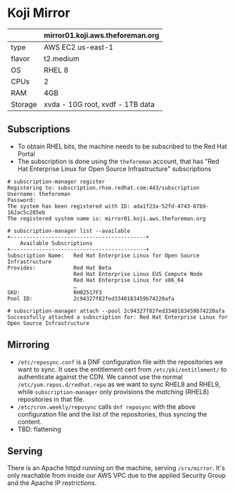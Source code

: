 # Koji Mirror

| | mirror01.koji.aws.theforeman.org |
|-|-|
| type | AWS EC2 us-east-1 |
| flavor | t2.medium |
| OS | RHEL 8 |
| CPUs | 2 |
| RAM | 4GB |
| Storage | xvda - 10G root, xvdf - 1TB data |

## Subscriptions

* To obtain RHEL bits, the machine needs to be subscribed to the Red Hat Portal
* The subscription is done using the `theforeman` account, that has "Red Hat Enterprise Linux for Open Source Infrastructure" subscriptions

```console
# subscription-manager register
Registering to: subscription.rhsm.redhat.com:443/subscription
Username: theforeman
Password:
The system has been registered with ID: ada1f23a-52fd-4743-87b9-162ac5c285eb
The registered system name is: mirror01.koji.aws.theforeman.org

# subscription-manager list --available
+-------------------------------------------+
    Available Subscriptions
+-------------------------------------------+
Subscription Name:   Red Hat Enterprise Linux for Open Source Infrastructure
Provides:            Red Hat Beta
                     Red Hat Enterprise Linux EUS Compute Node
                     Red Hat Enterprise Linux for x86_64
                     …
SKU:                 RH02517F3
Pool ID:             2c94327f82fed3340183459b74220afa

# subscription-manager attach --pool 2c94327f82fed3340183459b74220afa
Successfully attached a subscription for: Red Hat Enterprise Linux for Open Source Infrastructure
```

## Mirroring

* `/etc/reposync.conf` is a DNF configuration file with the repositories we want to sync.
  It uses the entitlement cert from `/etc/pki/entitlement/` to authenticate against the CDN.
  We cannot use the normal `/etc/yum.repos.d/redhat.repo` as we want to sync RHEL8 and RHEL9, while `subscription-manager` only provisions the *matching* (RHEL8) repositories in that file.
* `/etc/cron.weekly/reposync` calls `dnf reposync` with the above configuration file and the list of the repositories, thus syncing the content.
* TBD: flattening


## Serving

There is an Apache httpd running on the machine, serving `/srv/mirror`.
It's only reachable from inside our AWS VPC due to the applied Security Group and the Apache IP restrictions.
